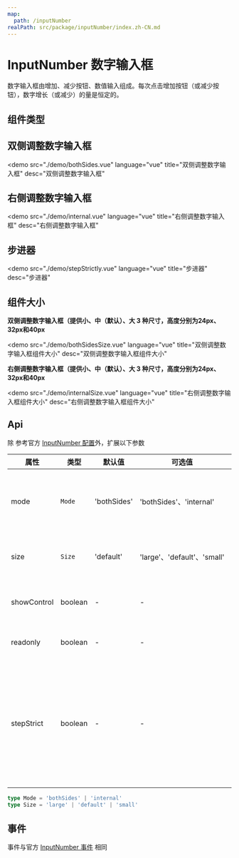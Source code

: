 ```yaml
---
map:
  path: /inputNumber
realPath: src/package/inputNumber/index.zh-CN.md
---
```


# InputNumber 数字输入框

数字输入框由增加、减少按钮、数值输入组成。每次点击增加按钮（或减少按钮），数字增长（或减少）的量是恒定的。

## 组件类型

## 双侧调整数字输入框

<demo src="./demo/bothSides.vue"
  language="vue"
  title="双侧调整数字输入框"
  desc="双侧调整数字输入框"
  >
</demo>

## 右侧调整数字输入框

<demo src="./demo/internal.vue"
  language="vue"
  title="右侧调整数字输入框"
  desc="右侧调整数字输入框"
  >
</demo>

## 步进器

<demo src="./demo/stepStrictly.vue"
  language="vue"
  title="步进器"
  desc="步进器"
  >
</demo>

## 组件大小

**双侧调整数字输入框（提供小、中（默认）、大 3 种尺寸，高度分别为24px、32px和40px**

<demo src="./demo/bothSidesSize.vue"
  language="vue"
  title="双侧调整数字输入框组件大小"
  desc="双侧调整数字输入框组件大小"
  >
</demo>

**右侧调整数字输入框（提供小、中（默认）、大 3 种尺寸，高度分别为24px、32px和40px**

<demo src="./demo/internalSize.vue"
  language="vue"
  title="右侧调整数字输入框组件大小"
  desc="右侧调整数字输入框组件大小"
  >
</demo>

## Api

除 参考官方 [InputNumber 配置](https://2x.antdv.com/components/input-number-cn#API)外，扩展以下参数

| 属性               | 类型                                                      | 默认值  | 可选值 | 说明                     |
| ------------------ | --------------------------------------------------------- | ------- | ------ | ------------------------ |
| mode      | `Mode`                                                 | 'bothSides'  |  'bothSides'、'internal'     | 用于切换 + 、- 交互模式 |
| size      | `Size`                                                 | 'default'  |  'large'、'default'、'small'     | 用于控制组件大小 |
| showControl      |  boolean                                               | -  |      -     |  是否显示控制按钮  |
| readonly      |  boolean                                               | -  |      -     |  是否可以输入  |
|  stepStrict     |  boolean                                               | -  |      -     |  失焦后 校验输入值 / step 四舍五入为 step 正整倍数  |

```ts
type Mode = 'bothSides' | 'internal' 
type Size = 'large' | 'default' | 'small'
```

## 事件

事件与官方 [InputNumber 事件](https://2x.antdv.com/components/input-number-cn#API) 相同
